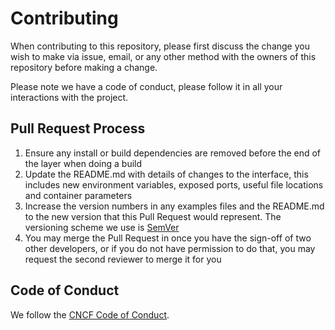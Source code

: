 # Contributing

When contributing to this repository, please first discuss the change you wish to make via issue,
email, or any other method with the owners of this repository before making a change. 

Please note we have a code of conduct, please follow it in all your interactions with the project.

## Pull Request Process

1. Ensure any install or build dependencies are removed before the end of the layer when doing a 
   build
2. Update the README.md with details of changes to the interface, this includes new environment 
   variables, exposed ports, useful file locations and container parameters
3. Increase the version numbers in any examples files and the README.md to the new version that this
   Pull Request would represent. The versioning scheme we use is [SemVer](http://semver.org/)
4. You may merge the Pull Request in once you have the sign-off of two other developers, or if you 
   do not have permission to do that, you may request the second reviewer to merge it for you

## Code of Conduct
We follow the [CNCF Code of Conduct](https://github.com/cncf/foundation/blob/master/code-of-conduct.md).
